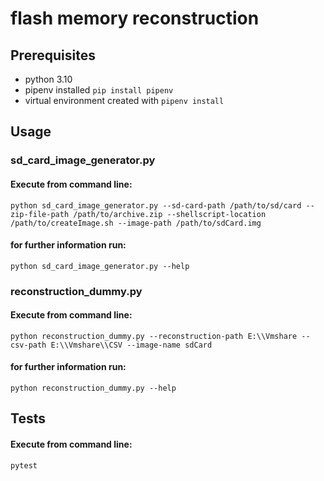 # flash memory reconstruction

## Prerequisites
* python 3.10
* pipenv installed ``pip install pipenv``
* virtual environment created with ``pipenv install``


## Usage
### sd_card_image_generator.py
#### Execute from command line:
````
python sd_card_image_generator.py --sd-card-path /path/to/sd/card --zip-file-path /path/to/archive.zip --shellscript-location /path/to/createImage.sh --image-path /path/to/sdCard.img
````
#### for further information run:
````
python sd_card_image_generator.py --help
````

### reconstruction_dummy.py
#### Execute from command line:
````
python reconstruction_dummy.py --reconstruction-path E:\\Vmshare --csv-path E:\\Vmshare\\CSV --image-name sdCard
````
#### for further information run:
````
python reconstruction_dummy.py --help
````
## Tests
#### Execute from command line: 
````
pytest
````